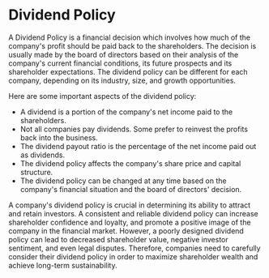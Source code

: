 # Dividend Policy

A Dividend Policy is a financial decision which involves how much of the company's profit should be paid back to the shareholders. The decision is usually made by the board of directors based on their analysis of the company's current financial conditions, its future prospects and its shareholder expectations. The dividend policy can be different for each company, depending on its industry, size, and growth opportunities.

Here are some important aspects of the dividend policy:

* A dividend is a portion of the company's net income paid to the shareholders.
* Not all companies pay dividends. Some prefer to reinvest the profits back into the business.
* The dividend payout ratio is the percentage of the net income paid out as dividends.
* The dividend policy affects the company's share price and capital structure.
* The dividend policy can be changed at any time based on the company's financial situation and the board of directors' decision.

A company's dividend policy is crucial in determining its ability to attract and retain investors. A consistent and reliable dividend policy can increase shareholder confidence and loyalty, and promote a positive image of the company in the financial market. However, a poorly designed dividend policy can lead to decreased shareholder value, negative investor sentiment, and even legal disputes. Therefore, companies need to carefully consider their dividend policy in order to maximize shareholder wealth and achieve long-term sustainability.
